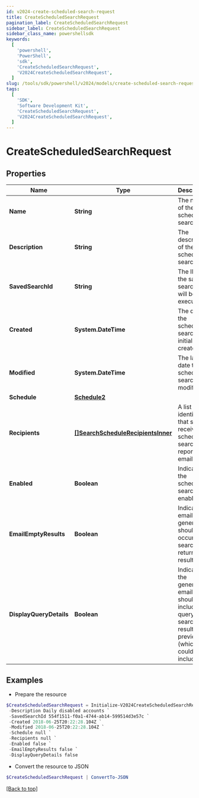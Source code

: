 ```yaml
---
id: v2024-create-scheduled-search-request
title: CreateScheduledSearchRequest
pagination_label: CreateScheduledSearchRequest
sidebar_label: CreateScheduledSearchRequest
sidebar_class_name: powershellsdk
keywords:
  [
    'powershell',
    'PowerShell',
    'sdk',
    'CreateScheduledSearchRequest',
    'V2024CreateScheduledSearchRequest',
  ]
slug: /tools/sdk/powershell/v2024/models/create-scheduled-search-request
tags:
  [
    'SDK',
    'Software Development Kit',
    'CreateScheduledSearchRequest',
    'V2024CreateScheduledSearchRequest',
  ]
---
```


# CreateScheduledSearchRequest

## Properties

| Name | Type | Description | Notes |
| --- | --- | --- | --- |
| **Name** | **String** | The name of the scheduled search. | [optional] |
| **Description** | **String** | The description of the scheduled search. | [optional] |
| **SavedSearchId** | **String** | The ID of the saved search that will be executed. | [required] |
| **Created** | **System.DateTime** | The date the scheduled search was initially created. | [optional] [readonly] |
| **Modified** | **System.DateTime** | The last date the scheduled search was modified. | [optional] [readonly] |
| **Schedule** | [**Schedule2**](schedule2) |  | [required] |
| **Recipients** | [**[]SearchScheduleRecipientsInner**](search-schedule-recipients-inner) | A list of identities that should receive the scheduled search report via email. | [required] |
| **Enabled** | **Boolean** | Indicates if the scheduled search is enabled. | [optional] [default to $false] |
| **EmailEmptyResults** | **Boolean** | Indicates if email generation should occur when search returns no results. | [optional] [default to $false] |
| **DisplayQueryDetails** | **Boolean** | Indicates if the generated email should include the query and search results preview (which could include PII). | [optional] [default to $false] |

## Examples

- Prepare the resource

```powershell
$CreateScheduledSearchRequest = Initialize-V2024CreateScheduledSearchRequest  -Name Daily disabled accounts `
 -Description Daily disabled accounts `
 -SavedSearchId 554f1511-f0a1-4744-ab14-599514d3e57c `
 -Created 2018-06-25T20:22:28.104Z `
 -Modified 2018-06-25T20:22:28.104Z `
 -Schedule null `
 -Recipients null `
 -Enabled false `
 -EmailEmptyResults false `
 -DisplayQueryDetails false
```

- Convert the resource to JSON

```powershell
$CreateScheduledSearchRequest | ConvertTo-JSON
```

[[Back to top]](#)

